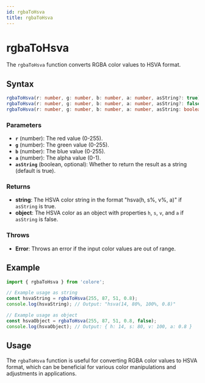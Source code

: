 ```yaml
---
id: rgbaToHsva
title: rgbaToHsva
---
```


# rgbaToHsva

The `rgbaToHsva` function converts RGBA color values to HSVA format.

## Syntax

```typescript
rgbaToHsva(r: number, g: number, b: number, a: number, asString?: true): string;
rgbaToHsva(r: number, g: number, b: number, a: number, asString?: false): { h: number; s: number; v: number; a: number };
rgbaToHsva(r: number, g: number, b: number, a: number, asString: boolean = true): string | { h: number; s: number; v: number; a: number };
```

### Parameters

- **`r`** (number): The red value (0-255).
- **`g`** (number): The green value (0-255).
- **`b`** (number): The blue value (0-255).
- **`a`** (number): The alpha value (0-1).
- **`asString`** (boolean, optional): Whether to return the result as a string (default is true).

### Returns

- **string**: The HSVA color string in the format "hsva(h, s%, v%, a)" if `asString` is true.
- **object**: The HSVA color as an object with properties `h`, `s`, `v`, and `a` if `asString` is false.

### Throws

- **Error**: Throws an error if the input color values are out of range.

## Example

```typescript
import { rgbaToHsva } from 'colore';

// Example usage as string
const hsvaString = rgbaToHsva(255, 87, 51, 0.8);
console.log(hsvaString); // Output: "hsva(14, 80%, 100%, 0.8)"

// Example usage as object
const hsvaObject = rgbaToHsva(255, 87, 51, 0.8, false);
console.log(hsvaObject); // Output: { h: 14, s: 80, v: 100, a: 0.8 }
```

## Usage

The `rgbaToHsva` function is useful for converting RGBA color values to HSVA format, which can be beneficial for various color manipulations and adjustments in applications.
